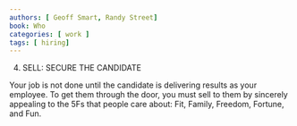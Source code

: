 ```yaml
---
authors: [ Geoff Smart, Randy Street]
book: Who
categories: [ work ]
tags: [ hiring]
---
```

4. SELL: SECURE THE CANDIDATE

Your job is not done until the candidate is delivering results as your employee. To get them through the door, you must sell to them by sincerely appealing to the 5Fs that people care about: Fit, Family, Freedom, Fortune, and Fun. 